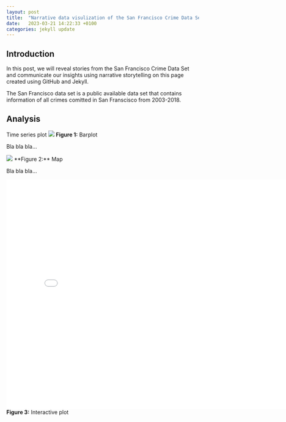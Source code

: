 ```yaml
---
layout: post
title:  "Narrative data visulization of the San Francisco Crime Data Set"
date:   2023-03-21 14:22:33 +0100
categories: jekyll update
---
```


## Introduction
In this post, we will reveal stories from the San Francisco Crime Data Set and communicate our insights using narrative storytelling on this page created using GitHub and Jekyll. 

The San Francisco data set is a public available data set that contains information of all crimes comitted in San Franscisco from 2003-2018. 


## Analysis

Time series plot
<img src="{{site.baseurl}}/assets/images/barplot.png">
**Figure 1:** Barplot

Bla bla bla...

<img src="{{site.baseurl}}/assets/images/map.png">
**Figure 2:** Map

Bla bla bla...

<embed 
       type="text/html" 
       src="{{site.baseurl}}/assets/images/bokehfigure.html"
       width="800"
       height="600"
       >
</embed>
**Figure 3:** Interactive plot


